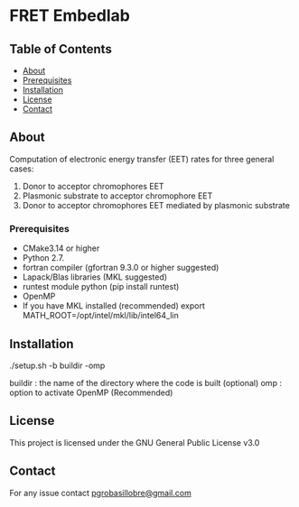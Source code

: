 # FRET Embedlab

## Table of Contents

- [About](#about)
- [Prerequisites](#prerequisites)
- [Installation](#installation)
- [License](#license)
- [Contact](#contact)

## About

Computation of electronic energy transfer (EET) rates for three general cases:

   1. Donor to acceptor chromophores EET
   2. Plasmonic substrate to acceptor chromophore EET
   3. Donor to acceptor chromophores EET mediated by plasmonic substrate


### Prerequisites

   - CMake3.14 or higher
   - Python 2.7.
   - fortran compiler (gfortran 9.3.0 or higher suggested)
   - Lapack/Blas libraries (MKL suggested)
   - runtest module python
     (pip install runtest)
   - OpenMP
   - If you have MKL installed (recommended)
      export MATH_ROOT=/opt/intel/mkl/lib/intel64_lin


## Installation

   ./setup.sh -b buildir -omp

   buildir : the name of the directory where the code is built (optional)
   omp     : option to activate OpenMP (Recommended)

## License 

   This project is licensed under the GNU General Public License v3.0

## Contact

   For any issue contact pgrobasillobre@gmail.com
   

